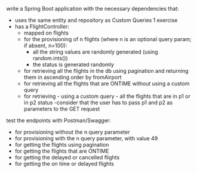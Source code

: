 write a Spring Boot application with the necessary dependencies that:
  - uses the same entity and repository as Custom Queries 1 exercise
  - has a FlightController:
    - mapped on flights
    - for the provisioning of n flights (where n is an optional query param; if absent, n=100):
      - all the string values are randomly generated (using random.ints())
      - the status is generated randomly
    - for retrieving all the flights in the db using pagination and returning them in ascending order by fromAirport
    - for retrieving all the flights that are ONTIME without using a custom query
    - for retrieving - using a custom query - all the flights that are in p1 or in p2 status
      -consider that the user has to pass p1 and p2 as parameters to the GET request
    
test the endpoints with Postman/Swagger:
  - for provisioning without the n query parameter
  - for provisioning with the n query parameter, with value 49
  - for getting the flights using pagination
  - for getting the flights that are ONTIME
  - for getting the delayed or cancelled flights
  - for getting the on time or delayed flights
